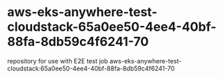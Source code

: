 # aws-eks-anywhere-test-cloudstack-65a0ee50-4ee4-40bf-88fa-8db59c4f6241-70
repository for use with E2E test job aws-eks-anywhere-test-cloudstack:65a0ee50-4ee4-40bf-88fa-8db59c4f6241-70
